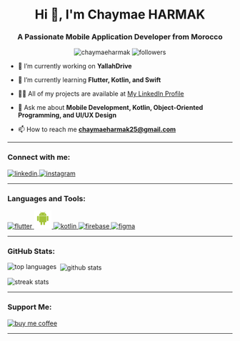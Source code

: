<h1 align="center">Hi 👋, I'm Chaymae HARMAK</h1>
<h3 align="center">A Passionate Mobile Application Developer from Morocco</h3>
<p align="center"> 
  <img src="https://komarev.com/ghpvc/?username=chaymaeharmak&label=Profile%20views&color=0e75b6&style=flat" alt="chaymaeharmak" /> 
  <img src="https://img.shields.io/github/followers/chaymaeharmak?label=Followers&style=social" alt="followers" />
</p>

- 🔭 I’m currently working on **YallahDrive**  

- 🌱 I’m currently learning **Flutter, Kotlin, and Swift**  

- 👨‍💻 All of my projects are available at [My LinkedIn Profile](https://www.linkedin.com/in/chaymae-harmak-374b0a344?utm_source=share&utm_campaign=share_via&utm_content=profile&utm_medium=android_app)  

- 💬 Ask me about **Mobile Development, Kotlin, Object-Oriented Programming, and UI/UX Design**  

- 📫 How to reach me **chaymaeharmak25@gmail.com**  

---

<h3 align="left">Connect with me:</h3>
<p align="left">
<a href="https://www.linkedin.com/in/chaymae-harmak-374b0a344?utm_source=share&utm_campaign=share_via&utm_content=profile&utm_medium=android_app" target="blank">
  <img align="center" src="https://cdn.jsdelivr.net/npm/simple-icons@v3/icons/linkedin.svg" alt="linkedin" height="30" width="40" />
</a>
<a href="https://instagram.com/chaymaeharmak" target="blank">
  <img align="center" src="https://cdn.jsdelivr.net/npm/simple-icons@v3/icons/instagram.svg" alt="instagram" height="30" width="40" />
</a>
</p>

---

<h3 align="left">Languages and Tools:</h3>
<p align="left"> 
  <a href="https://flutter.dev" target="_blank"> 
    <img src="https://www.vectorlogo.zone/logos/flutterio/flutterio-icon.svg" alt="flutter" width="40" height="40"/> 
  </a> 
  <a href="https://developer.android.com" target="_blank"> 
    <img src="https://raw.githubusercontent.com/devicons/devicon/master/icons/android/android-original-wordmark.svg" alt="android" width="40" height="40"/> 
  </a> 
  <a href="https://kotlinlang.org" target="_blank"> 
    <img src="https://www.vectorlogo.zone/logos/kotlinlang/kotlinlang-icon.svg" alt="kotlin" width="40" height="40"/> 
  </a> 
  <a href="https://firebase.google.com/" target="_blank"> 
    <img src="https://www.vectorlogo.zone/logos/firebase/firebase-icon.svg" alt="firebase" width="40" height="40"/> 
  </a> 
  <a href="https://www.figma.com/" target="_blank"> 
    <img src="https://www.vectorlogo.zone/logos/figma/figma-icon.svg" alt="figma" width="40" height="40"/> 
  </a> 
</p>

---

<h3 align="left">GitHub Stats:</h3>
<p>
  <img align="left" src="https://github-readme-stats.vercel.app/api/top-langs?username=chaymaeharmak&show_icons=true&locale=en&layout=compact" alt="top languages" />
</p>
<p>&nbsp;
  <img align="center" src="https://github-readme-stats.vercel.app/api?username=chaymaeharmak&show_icons=true&locale=en" alt="github stats" />
</p>
<p>
  <img align="center" src="https://github-readme-streak-stats.herokuapp.com/?user=chaymaeharmak&" alt="streak stats" />
</p>

---

<h3 align="left">Support Me:</h3>
<p>
  <a href="https://www.buymeacoffee.com/coooffeee"> 
    <img align="center" src="https://cdn.buymeacoffee.com/buttons/v2/default-yellow.png" height="50" width="210" alt="buy me coffee" />
  </a>
</p>

---
